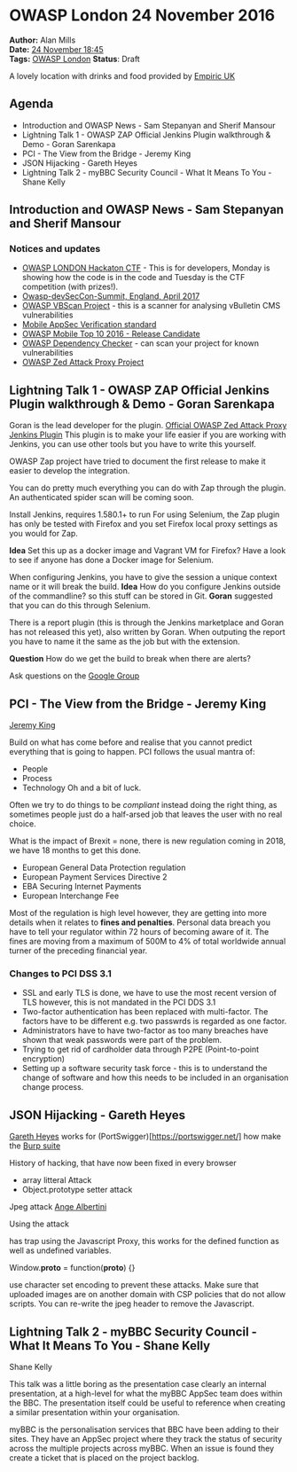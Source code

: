 OWASP London 24 November 2016
=============================
**Author:** Alan Mills  
**Date:** [24 November 18:45](/blog/history/2016-11.md)  
**Tags:** [OWASP London](/blog/categories/owasp-london.md)
**Status**: Draft

A lovely location with drinks and food provided by [Empiric UK](http://t.co/lD5lb02WPT)

Agenda
------
* Introduction and OWASP News - Sam Stepanyan and Sherif Mansour
* Lightning Talk 1 - OWASP ZAP Official Jenkins Plugin walkthrough & Demo - Goran Sarenkapa
* PCI - The View from the Bridge - Jeremy King
* JSON Hijacking - Gareth Heyes
* Lightning Talk 2 - myBBC Security Council - What It Means To You - Shane Kelly


Introduction and OWASP News - Sam Stepanyan and Sherif Mansour
--------------------------------------------------------------
### Notices and updates
* [OWASP LONDON Hackaton CTF](https://www.eventbrite.co.uk/e/owasp-london-hackathon-and-ctf-tickets-29190284928?aff=eioscale&ref=eioscale) - This is for developers, Monday is showing how the code is in the code and Tuesday is the CTF competition (with prizes!).
* [Owasp-devSecCon-Summit, England, April 2017](https://www.owasp.org/index.php/Owasp-DevSecCon-Summit)
* [OWASP VBScan Project](https://www.owasp.org/index.php/OWASP_VBScan_Project) - this is a scanner for analysing vBulletin CMS vulnerabilities
* [Mobile AppSec Verification standard](https://www.owasp.org/index.php/OWASP_Mobile_Security_Project)
* [OWASP Mobile Top 10 2016 - Release Candidate](https://www.owasp.org/index.php/Mobile_Top_10_2016-Top_10)
* [OWASP Dependency Checker](https://www.owasp.org/index.php/OWASP_Dependency_Check) - can scan your project for known vulnerabilities
* [OWASP Zed Attack Proxy Project](https://www.owasp.org/index.php/OWASP_Zed_Attack_Proxy_Project)

Lightning Talk 1 - OWASP ZAP Official Jenkins Plugin walkthrough & Demo - Goran Sarenkapa
-----------------------------------------------------------------------------------------
Goran is the lead developer for the plugin.
[Official OWASP Zed Attack Proxy Jenkins Plugin](https://wiki.jenkins-ci.org/display/JENKINS/zap+plugin)
This plugin is to make your life easier if you are working with Jenkins, you can use other tools but you have to write this yourself.

OWASP Zap project have tried to document the first release to make it easier to develop the integration.

You can do pretty much everything you can do with Zap through the plugin.
An authenticated spider scan will be coming soon.

Install Jenkins, requires 1.580.1+ to run
For using Selenium, the Zap plugin has only be tested with Firefox and you set Firefox local proxy settings as you would for Zap.

**Idea** Set this up as a docker image and Vagrant VM for Firefox?  Have a look to see if anyone has done a Docker image for Selenium.

When configuring Jenkins, you have to give the session a unique context name or it will break the build.
**Idea** How do you configure Jenkins outside of the commandline? so this stuff can be stored in Git. **Goran** suggested that you can do this through Selenium.

There is a report plugin (this is through the Jenkins marketplace and Goran has not released this yet), also written by Goran.
When outputing the report you have to name it the same as the job but with the extension.

**Question** How do we get the build to break when there are alerts?

Ask questions on the [Google Group](https://groups.google.com/forum/#!forum/zaproxy-jenkins)

PCI - The View from the Bridge - Jeremy King
--------------------------------------------
[Jeremy King](https://uk.linkedin.com/in/jeremy-king-90a75328)

Build on what has come before and realise that you cannot predict everything that is going to happen. PCI follows the usual mantra of:
* People
* Process
* Technology
Oh and a bit of luck.

Often we try to do things to be *compliant* instead doing the right thing, as sometimes people just do a half-arsed job that leaves the user with no real choice.

What is the impact of Brexit = none, there is new regulation coming in 2018, we have 18 months to get this done.
* European General Data Protection regulation
* European Payment Services Directive 2
* EBA Securing Internet Payments
* European Interchange Fee

Most of the regulation is high level however, they are getting into more details when it relates to **fines and penalties**.  Personal data breach you have to tell your regulator within 72 hours of becoming aware of it.
The fines are moving from a maximum of 500M to 4% of total worldwide annual turner of the preceding financial year.

### Changes to PCI DSS 3.1
* SSL and early TLS is done, we have to use the most recent version of TLS however, this is not mandated in the PCI DDS 3.1
* Two-factor authentication has been replaced with multi-factor.  The factors have to be different e.g. two passwrds is regarded as one factor.
* Administrators have to have two-factor as too many breaches have shown that weak passwords were part of the problem.
* Trying to get rid of cardholder data through P2PE (Point-to-point encryption)
* Setting up a software security task force - this is to understand the change of software and how this needs to be included in an organisation change process.

JSON Hijacking - Gareth Heyes
-----------------------------
[Gareth Heyes](https://twitter.com/garethheyes) works for (PortSwigger)[https://portswigger.net/] how make the [Burp suite](https://portswigger.net/burp/)

History of hacking, that have now been fixed in every browser
* array litteral Attack
* Object.prototype setter attack

Jpeg attack
[Ange Albertini](http://pics.corkami.com)

Using the attack

has trap using the Javascript Proxy, this works for the defined function as well as undefined variables.

Window.__proto__ = function(__proto__) {}


use character set encoding to prevent these attacks.
Make sure that uploaded images are on another domain with CSP policies that do not allow scripts.
You can re-write the jpeg header to remove the Javascript.

Lightning Talk 2 - myBBC Security Council - What It Means To You - Shane Kelly
------------------------------------------------------------------------------

Shane Kelly

This talk was a little boring as the presentation case clearly an internal presentation, at a high-level for what the myBBC AppSec team does within the BBC.  The presentation itself could be useful to reference when creating a similar presentation within your organisation.

myBBC is the personalisation services that BBC have been adding to their sites.  They have an AppSec project where they track the status of security across the multiple projects across myBBC.  When an issue is found they create a ticket that is placed on the project backlog.
